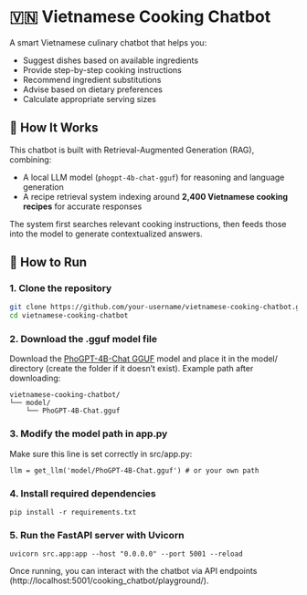 # 🇻🇳 Vietnamese Cooking Chatbot

A smart Vietnamese culinary chatbot that helps you:
- Suggest dishes based on available ingredients  
- Provide step-by-step cooking instructions  
- Recommend ingredient substitutions  
- Advise based on dietary preferences  
- Calculate appropriate serving sizes  

## 🧠 How It Works

This chatbot is built with Retrieval-Augmented Generation (RAG), combining:
- A local LLM model (`phogpt-4b-chat-gguf`) for reasoning and language generation
- A recipe retrieval system indexing around **2,400 Vietnamese cooking recipes** for accurate responses

The system first searches relevant cooking instructions, then feeds those into the model to generate contextualized answers.

## 🚀 How to Run

### 1. Clone the repository
```bash
git clone https://github.com/your-username/vietnamese-cooking-chatbot.git
cd vietnamese-cooking-chatbot
```
### 2. Download the .gguf model file
Download the [PhoGPT-4B-Chat GGUF](https://huggingface.co/vinai/PhoGPT-4B-Chat-gguf/tree/main) model
and place it in the model/ directory (create the folder if it doesn’t exist).
Example path after downloading:
```
vietnamese-cooking-chatbot/
└── model/
    └── PhoGPT-4B-Chat.gguf
```
### 3. Modify the model path in app.py
Make sure this line is set correctly in src/app.py:
```
llm = get_llm('model/PhoGPT-4B-Chat.gguf') # or your own path
```
### 4. Install required dependencies
```
pip install -r requirements.txt
``` 
### 5. Run the FastAPI server with Uvicorn
```
uvicorn src.app:app --host "0.0.0.0" --port 5001 --reload
```
Once running, you can interact with the chatbot via API endpoints (http://localhost:5001/cooking_chatbot/playground/).